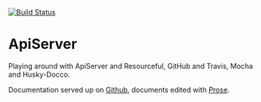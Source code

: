 [![Build Status](https://secure.travis-ci.org/garbrand/ApiServer.png?branch=master)](http://travis-ci.org/garbrand/ApiServer)

# ApiServer

Playing around with ApiServer and Resourceful, GitHub and Travis, Mocha and Husky-Docco.

Documentation served up on [Github][gh], documents edited with [Prose][pr].

[pr]: http://prose.io
[gh]: http://github.com